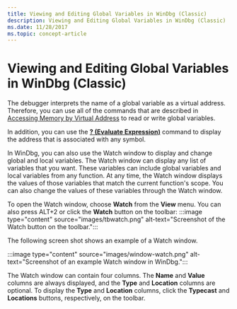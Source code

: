 ```yaml
---
title: Viewing and Editing Global Variables in WinDbg (Classic)
description: Viewing and Editing Global Variables in WinDbg (Classic)
ms.date: 11/28/2017
ms.topic: concept-article
---
```


# Viewing and Editing Global Variables in WinDbg (Classic)

The debugger interprets the name of a global variable as a virtual address. Therefore, you can use all of the commands that are described in [Accessing Memory by Virtual Address](accessing-memory-by-virtual-address.md) to read or write global variables.

In addition, you can use the [**? (Evaluate Expression)**](../debuggercmds/---evaluate-expression-.md) command to display the address that is associated with any symbol.

In WinDbg, you can also use the Watch window to display and change global and local variables. The Watch window can display any list of variables that you want. These variables can include global variables and local variables from any function. At any time, the Watch window displays the values of those variables that match the current function's scope. You can also change the values of these variables through the Watch window.

To open the Watch window, choose **Watch** from the **View** menu. You can also press ALT+2 or click the **Watch** button on the toolbar: :::image type="content" source="images/tbwatch.png" alt-text="Screenshot of the Watch button on the toolbar.":::

The following screen shot shows an example of a Watch window.

:::image type="content" source="images/window-watch.png" alt-text="Screenshot of an example Watch window in WinDbg.":::

The Watch window can contain four columns. The **Name** and **Value** columns are always displayed, and the **Type** and **Location** columns are optional. To display the **Type** and **Location** columns, click the **Typecast** and **Locations** buttons, respectively, on the toolbar.
